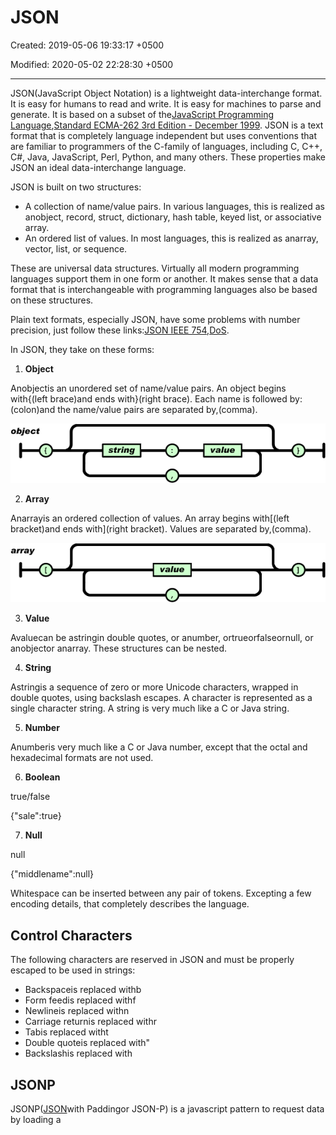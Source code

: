# JSON

Created: 2019-05-06 19:33:17 +0500

Modified: 2020-05-02 22:28:30 +0500

---

JSON(JavaScript Object Notation) is a lightweight data-interchange format. It is easy for humans to read and write. It is easy for machines to parse and generate. It is based on a subset of the[JavaScript Programming Language](http://javascript.crockford.com/),[Standard ECMA-262 3rd Edition - December 1999](http://www.ecma-international.org/publications/files/ecma-st/ECMA-262.pdf). JSON is a text format that is completely language independent but uses conventions that are familiar to programmers of the C-family of languages, including C, C++, C#, Java, JavaScript, Perl, Python, and many others. These properties make JSON an ideal data-interchange language.

JSON is built on two structures:
-   A collection of name/value pairs. In various languages, this is realized as anobject, record, struct, dictionary, hash table, keyed list, or associative array.
-   An ordered list of values. In most languages, this is realized as anarray, vector, list, or sequence.

These are universal data structures. Virtually all modern programming languages support them in one form or another. It makes sense that a data format that is interchangeable with programming languages also be based on these structures.

Plain text formats, especially JSON, have some problems with number precision, just follow these links:[JSON IEEE 754](https://groups.google.com/forum/#!topic/twitter-development-talk/ahbvo3VTIYI),[DoS](https://www.reddit.com/r/java/comments/9jyv58/lowbandwidth_dos_vulnerability_in_jacksons/).

In JSON, they take on these forms:

1.  **Object**

Anobjectis an unordered set of name/value pairs. An object begins with{(left brace)and ends with}(right brace). Each name is followed by:(colon)and the name/value pairs are separated by,(comma).

![image](media/JSON-image1.gif)

2.  **Array**

Anarrayis an ordered collection of values. An array begins with[(left bracket)and ends with](right bracket). Values are separated by,(comma).

![ател Леше ](media/JSON-image2.gif)

3.  **Value**

Avaluecan be astringin double quotes, or anumber, ortrueorfalseornull, or anobjector anarray. These structures can be nested.

4.  **String**

Astringis a sequence of zero or more Unicode characters, wrapped in double quotes, using backslash escapes. A character is represented as a single character string. A string is very much like a C or Java string.

5.  **Number**

Anumberis very much like a C or Java number, except that the octal and hexadecimal formats are not used.

6.  **Boolean**

true/false

{"sale":true}

7.  **Null**

null

{"middlename":null}

Whitespace can be inserted between any pair of tokens. Excepting a few encoding details, that completely describes the language.

## Control Characters

The following characters are reserved in JSON and must be properly escaped to be used in strings:
-   Backspaceis replaced withb
-   Form feedis replaced withf
-   Newlineis replaced withn
-   Carriage returnis replaced withr
-   Tabis replaced witht
-   Double quoteis replaced with"
-   Backslashis replaced with

## JSONP

JSONP([JSON](https://en.wikipedia.org/wiki/JSON)with Paddingor JSON-P) is a javascript pattern to request data by loading a <script> tag. It was proposed by Bob Ippolito in 2005.JSONP enables sharing of data bypassing[same-origin policy](https://en.wikipedia.org/wiki/Same-origin_policy). The policy disallows running[JavaScript](https://en.wikipedia.org/wiki/JavaScript)to read media[DOM](https://en.wikipedia.org/wiki/Document_Object_Model)elements or[XHR](https://en.wikipedia.org/wiki/XMLHttpRequest)data fetched from outside the page's origin. The aggregation of the site's scheme, port number and host name identifies as its origin.

## jsonnet

<https://jsonnet.org

## qp (query-pipe)

query-pipe: command-line (ND)JSON querying

A tool for filtering and transforming JSON from the command-line. Automatically interprets Newline Delimited JSON (NDJSON) fromstdin, including pretty-printed NDJSON, and can optionally query top-level array input.
-   a familiar and approachable SQL-like query language
-   ~600kbbinary, withzeroruntime dependencies (compiled with[QuickJS](https://bellard.org/quickjs/))

<https://github.com/paybase/qp>

## JMESPath

JMESPath is a query language for JSON.

## Example

az network public-ip list --resource-group MC_Technology_dev-kubernetes-cluster_southindia -o json --query "[*].name"

<http://jmespath.org

<http://jmespath.org/tutorial.html>

## References

<http://json.org

JSON Schema Definition - <http://json-schema.org/draft-04/json-schema-core.html>

<https://www.jsonschema.net
